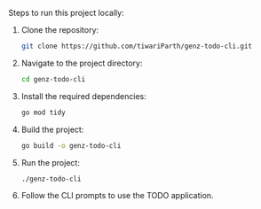 Steps to run this project locally:

1. Clone the repository:
     ```sh
     git clone https://github.com/tiwariParth/genz-todo-cli.git
     ```

2. Navigate to the project directory:
     ```sh
     cd genz-todo-cli
     ```

3. Install the required dependencies:
     ```sh
     go mod tidy
     ```

4. Build the project:
     ```sh
     go build -o genz-todo-cli
     ```

5. Run the project:
     ```sh
     ./genz-todo-cli
     ```

6. Follow the CLI prompts to use the TODO application.